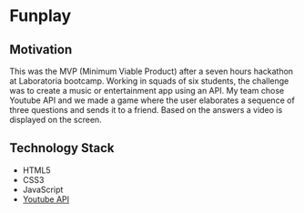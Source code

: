 # Funplay

## Motivation
This was the MVP (Minimum Viable Product) after a seven hours hackathon at Laboratoria bootcamp. Working in squads of six students, the challenge was to create a music or entertainment app using an API. 
My team chose Youtube API and we made a game where the user elaborates a sequence of three questions and sends it to a friend. Based on the answers a video is displayed on the screen.

## Technology Stack
+ HTML5
+ CSS3
+ JavaScript 
+ [Youtube API](https://developers.google.com/youtube/v3/) 